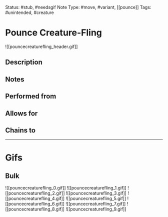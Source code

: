 Status: #stub, #needsgif 
Note Type: #move, #variant, [[pounce]]
Tags: #unintended, #creature 

# Pounce Creature-Fling
![[pouncecreaturefling_header.gif]]
## Description


## Notes


## Performed from


## Allows for


## Chains to


___
# Gifs
## Bulk
![[pouncecreaturefling_0.gif]]
![[pouncecreaturefling_1.gif]]
![[pouncecreaturefling_2.gif]]
![[pouncecreaturefling_3.gif]]
![[pouncecreaturefling_4.gif]]
![[pouncecreaturefling_5.gif]]
![[pouncecreaturefling_6.gif]]
![[pouncecreaturefling_7.gif]]
![[pouncecreaturefling_8.gif]]
![[pouncecreaturefling_9.gif]]